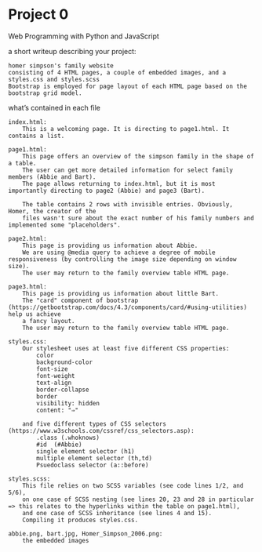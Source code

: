 # Project 0

Web Programming with Python and JavaScript

a short writeup describing your project:

	homer simpson's family website
	consisting of 4 HTML pages, a couple of embedded images, and a styles.css and styles.scss
	Bootstrap is employed for page layout of each HTML page based on the bootstrap grid model. 

what’s contained in each file
	
	index.html:
		This is a welcoming page. It is directing to page1.html. It contains a list.
		
	page1.html:
		This page offers an overview of the simpson family in the shape of a table.
		The user can get more detailed information for select family members (Abbie and Bart). 
		The page allows returning to index.html, but it is most importantly directing to page2 (Abbie) and page3 (Bart).
		
		The table contains 2 rows with invisible entries. Obviously, Homer, the creator of the
		files wasn't sure about the exact number of his family numbers and implemented some "placeholders".
		
	page2.html:
		This page is providing us information about Abbie.
		We are using @media query to achieve a degree of mobile responsiveness (by controlling the image size depending on window size).
		The user may return to the family overview table HTML page.
		
	page3.html:
		This page is providing us information about little Bart.
		The "card" component of bootstrap (https://getbootstrap.com/docs/4.3/components/card/#using-utilities) help us achieve 
		a fancy layout.
		The user may return to the family overview table HTML page.
		
	styles.css:
		Our stylesheet uses at least five different CSS properties:
			color
			background-color
			font-size
			font-weight
			text-align
			border-collapse
			border
			visibility: hidden
			content: "⇒"			
			
		and five different types of CSS selectors (https://www.w3schools.com/cssref/css_selectors.asp):
			.class (.whoknows)
			#id	 (#Abbie)
			single element selector (h1)
			multiple element selector (th,td)
			Psuedoclass selector (a::before)

	styles.scss:
		This file relies on two SCSS variables (see code lines 1/2, and 5/6),
		on one case of SCSS nesting (see lines 20, 23 and 28 in particular => this relates to the hyperlinks within the table on page1.html),
		and one case of SCSS inheritance (see lines 4 and 15).
		Compiling it produces styles.css.
	
	abbie.png, bart.jpg, Homer_Simpson_2006.png:
		the embedded images